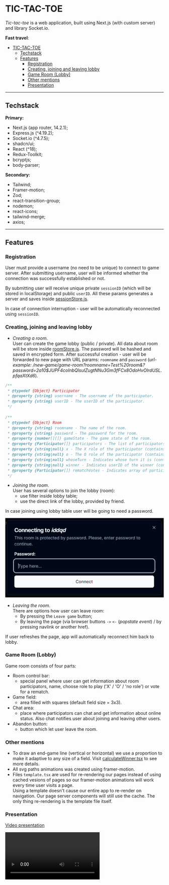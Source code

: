 # TIC-TAC-TOE

*Tic-tac-toe* is a web application, built using Next.js (with custom server) and library Socket.io.

**Fast travel**:

- [TIC-TAC-TOE](#tic-tac-toe)
  - [Techstack](#techstack)
  - [Features](#features)
    - [Registration](#registration)
    - [Creating, joining and leaving lobby](#creating-joining-and-leaving-lobby)
    - [Game Room (Lobby)](#game-room-lobby)
    - [Other mentions](#other-mentions)
    - [Presentation](#presentation)

---

## Techstack

**Primary:**

- Next.js (app router, 14.2.1);
- Express.js (^4.19.2);
- Socket.io (^4.7.5);
- shadcn/ui;
- React (^18);
- Redux-Toolkit;
- bcryptjs;
- body-parser;

**Secondary:**

- Tailwind;
- Framer-motion;
- Zod;
- react-transition-group;
- nodemon;
- react-icons;
- tailwind-merge;
- axios;

---

## Features

### Registration

User must provide a username (no need to be unique) to connect to game server. After submitting username, user will be informed whether the connection was successfully established or not.

By submitting user will receive unique private `sessionID` (which will be stored in localStorage) and public `userID`. All these params generates a server and saves inside [sessionStore.js](<server/store/sessionStore.js>).

In case of connection interruption - user will be automatically reconnected using `sessionID`.

### Creating, joining and leaving lobby

- *Creating a room*.\
User can create the game lobby (public / private). All data about room will be store inside [roomStore.js](<server/store/roomStore.js>). The password will be hashed and saved in encrypted form. After successful creation - user will be forwarded to new page with URL params: `roomname` and `password` (*url-example: /new-game/game-room?roomname=Test%20room&?password=$2a$10$JUPF4coInbQlsuIZugtNNu3Gm3fFCx8OdoHvOlrdUSL.pfqaXtXd6*).

```js
/**
 * @typedef {Object} Participator
 * @property {string} username - The username of the participator.
 * @property {string} userID - The userID of the participator.
 */

/**
 * @typedef {Object} Room
 * @property {string} roomname - The name of the room.
 * @property {string} password - The password for the room.
 * @property {number[][]} gameState - The game state of the room.
 * @property {Participator[]} participators - The list of participators in the room.
 * @property {string|null} x - The X role of the participator (contains userID).
 * @property {string|null} o - The O role of the participator (contains userID).
 * @property {string|null} whoseTurn - Indicates whose turn it is (contains userID).
 * @property {string|null} winner - Indicates userID of the winner (contains username).
 * @property {Participator[]} rematchVotes - Indicates array of participators with agreement to rematch.
 */
 ```

- *Joining the room*.\
User has several options to join the lobby (room):
  - use filter inside lobby table;
  - use the direct link of the lobby, provided by friend.

In case joining using lobby table user will be going to need a password.

![Dialog password](image-1.png)

- *Leaving the room*.\
There are options how user can leave room:
  - By pressing the `Leave game` button;
  - By leaving the page (via browser buttons `->` `<-` (*popstate event*) / by pressing navlink or another href).

If user refreshes the page, app will automatically reconnect him back to lobby.

### Game Room (Lobby)

Game room consists of four parts:

- Room control bar:
  - special panel where user can get information about room participators, name, choose role to play ('X' / 'O' / 'no role') or vote for a rematch.
- Game field:
  - area filled with squares (default field size = 3x3).
- Chat area:
  - place where participators can chat and get information about online status. Also chat notifies user about joining and leaving other users.
- Abandon button:
  - button which let user leave the room.

### Other mentions

- To draw an end-game line (vertical or horizontal) we use a proportion to make it adaptive to any size of a field. Visit [calculateWinner.tsx](<src/helpers/calculateWinner.tsx>) to see more details.
- All svg paths animations was created using framer-motion.
- Files `template.tsx` are used for re-rendering our pages instead of using cached vesions of pages so our framer-motion animations will work every time user visits a page.\
Using a template doesn't cause our entire app to re-render on navigation. Our page server components will still use the cache. The only thing re-rendering is the template file itself.

### Presentation

[Video presentation](<Presentation.mp4>)

<video controls src="Presentation.mp4" title="Presentation"></video>
